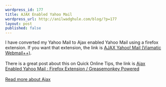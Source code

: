 ```yaml
---
wordpress_id: 177
title: AJAX Enabled Yahoo Mail
wordpress_url: http://anilwadghule.com/blog/?p=177
layout: post
published: false
---
```

I have converted my Yahoo Mail to Ajax enabled Yahoo Mail using a firefox extension. If you want that extension, the link is <a href="https://addons.mozilla.org/extensions/moreinfo.php?application=firefox&id=1127">AJAX Yahoo! Mail (Viamatic Webmail++)</a>.<br /><br />There is a great post about this on Quick Online Tips, the link is <a href="http://pchere.blogspot.com/2005/10/ajax-enabled-yahoo-mail-firefox.html">Ajax Enabled Yahoo Mail : Firefox Extension / Greasemonkey Powered</a><br /><br /><!--StartFragment --><span class="fullpost"><a href="http://pchere.blogspot.com/2005/09/ajax-web-applications-asynchronous.html">Read more about Ajax</a></span>
